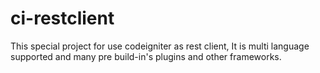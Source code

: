 # ci-restclient
This special project for use codeigniter as rest client, It is multi language supported and many pre build-in's plugins and other frameworks.
